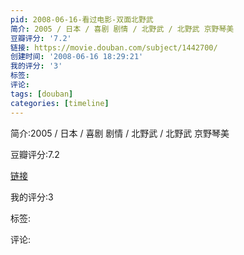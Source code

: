 ```yaml
---
pid: 2008-06-16-看过电影-双面北野武
简介: 2005 / 日本 / 喜剧 剧情 / 北野武 / 北野武 京野琴美
豆瓣评分: '7.2'
链接: https://movie.douban.com/subject/1442700/
创建时间: '2008-06-16 18:29:21'
我的评分: '3'
标签:
评论:
tags: [douban]
categories: [timeline]
---
```

简介:2005 / 日本 / 喜剧 剧情 / 北野武 / 北野武 京野琴美

豆瓣评分:7.2

[链接](https://movie.douban.com/subject/1442700/)

我的评分:3

标签:

评论:

